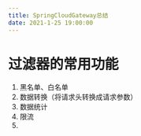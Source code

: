 ```yaml
---
title: SpringCloudGateway总结
date: 2021-1-25 19:00:00
---
```


# 过滤器的常用功能

1. 黑名单、白名单
2. 数据转换（将请求头转换成请求参数）
3. 数据统计
4. 限流
5. 

